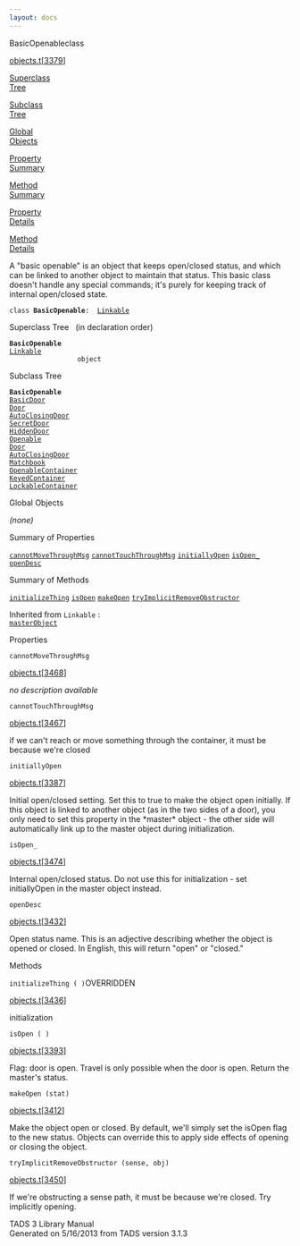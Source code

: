 ```yaml
---
layout: docs
---
```

<span class="title">BasicOpenable</span><span class="type">class</span>

[objects.t](../file/objects.t.html)\[[3379](../source/objects.t.html#3379)\]

[Superclass  
Tree](#_SuperClassTree_)

[Subclass  
Tree](#_SubClassTree_)

[Global  
Objects](#_ObjectSummary_)

[Property  
Summary](#_PropSummary_)

[Method  
Summary](#_MethodSummary_)

[Property  
Details](#_Properties_)

[Method  
Details](#_Methods_)



A "basic openable" is an object that keeps open/closed status, and which
can be linked to another object to maintain that status. This basic
class doesn't handle any special commands; it's purely for keeping track
of internal open/closed state.

`class `**`BasicOpenable`**` :   `[`Linkable`](../object/Linkable.html)



<span id="_SuperClassTree_"></span>



<span class="hdln">Superclass Tree</span>   (in declaration order)



**`BasicOpenable`**  
[`Linkable`](../object/Linkable.html)  
`                 object`  
<span id="_SubClassTree_"></span>



<span class="hdln">Subclass Tree</span>  



**`BasicOpenable`**  
[`BasicDoor`](../object/BasicDoor.html)  
[`Door`](../object/Door.html)  
[`AutoClosingDoor`](../object/AutoClosingDoor.html)  
[`SecretDoor`](../object/SecretDoor.html)  
[`HiddenDoor`](../object/HiddenDoor.html)  
[`Openable`](../object/Openable.html)  
[`Door`](../object/Door.html)  
[`AutoClosingDoor`](../object/AutoClosingDoor.html)  
[`Matchbook`](../object/Matchbook.html)  
[`OpenableContainer`](../object/OpenableContainer.html)  
[`KeyedContainer`](../object/KeyedContainer.html)  
[`LockableContainer`](../object/LockableContainer.html)  
<span id="_ObjectSummary_"></span>



<span class="hdln">Global Objects</span>  



*(none)* <span id="_PropSummary_"></span>



<span class="hdln">Summary of Properties</span>  



[`cannotMoveThroughMsg`](#cannotMoveThroughMsg) [`cannotTouchThroughMsg`](#cannotTouchThroughMsg) [`initiallyOpen`](#initiallyOpen) [`isOpen_`](#isOpen_) [`openDesc`](#openDesc)



<span id="_MethodSummary_"></span>



<span class="hdln">Summary of Methods</span>  



[`initializeThing`](#initializeThing) [`isOpen`](#isOpen) [`makeOpen`](#makeOpen) [`tryImplicitRemoveObstructor`](#tryImplicitRemoveObstructor)

Inherited from `Linkable` :  
[`masterObject`](../object/Linkable.html#masterObject)

<span id="_Properties_"></span>



<span class="hdln">Properties</span>  



<span id="cannotMoveThroughMsg"></span>

`cannotMoveThroughMsg`

[objects.t](../file/objects.t.html)\[[3468](../source/objects.t.html#3468)\]



*no description available*



<span id="cannotTouchThroughMsg"></span>

`cannotTouchThroughMsg`

[objects.t](../file/objects.t.html)\[[3467](../source/objects.t.html#3467)\]



if we can't reach or move something through the container, it must be
because we're closed



<span id="initiallyOpen"></span>

`initiallyOpen`

[objects.t](../file/objects.t.html)\[[3387](../source/objects.t.html#3387)\]



Initial open/closed setting. Set this to true to make the object open
initially. If this object is linked to another object (as in the two
sides of a door), you only need to set this property in the \*master\*
object - the other side will automatically link up to the master object
during initialization.



<span id="isOpen_"></span>

`isOpen_`

[objects.t](../file/objects.t.html)\[[3474](../source/objects.t.html#3474)\]



Internal open/closed status. Do not use this for initialization - set
initiallyOpen in the master object instead.



<span id="openDesc"></span>

`openDesc`

[objects.t](../file/objects.t.html)\[[3432](../source/objects.t.html#3432)\]



Open status name. This is an adjective describing whether the object is
opened or closed. In English, this will return "open" or "closed."



<span id="_Methods_"></span>



<span class="hdln">Methods</span>  



<span id="initializeThing"></span>

`initializeThing ( )`<span class="rem">OVERRIDDEN</span>

[objects.t](../file/objects.t.html)\[[3436](../source/objects.t.html#3436)\]



initialization



<span id="isOpen"></span>

`isOpen ( )`

[objects.t](../file/objects.t.html)\[[3393](../source/objects.t.html#3393)\]



Flag: door is open. Travel is only possible when the door is open.
Return the master's status.



<span id="makeOpen"></span>

`makeOpen (stat)`

[objects.t](../file/objects.t.html)\[[3412](../source/objects.t.html#3412)\]



Make the object open or closed. By default, we'll simply set the isOpen
flag to the new status. Objects can override this to apply side effects
of opening or closing the object.



<span id="tryImplicitRemoveObstructor"></span>

`tryImplicitRemoveObstructor (sense, obj)`

[objects.t](../file/objects.t.html)\[[3450](../source/objects.t.html#3450)\]



If we're obstructing a sense path, it must be because we're closed. Try
implicitly opening.





TADS 3 Library Manual  
Generated on 5/16/2013 from TADS version 3.1.3


